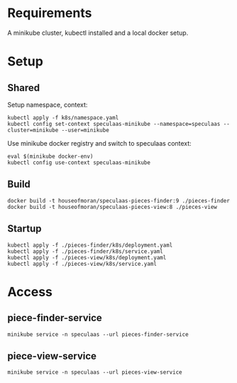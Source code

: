 # Requirements

A minikube cluster, kubectl installed and a local docker setup.

# Setup

## Shared

Setup namespace, context:

    kubectl apply -f k8s/namespace.yaml
    kubectl config set-context speculaas-minikube --namespace=speculaas --cluster=minikube --user=minikube

Use minikube docker registry and switch to speculaas context:

    eval $(minikube docker-env)
    kubectl config use-context speculaas-minikube

## Build

    docker build -t houseofmoran/speculaas-pieces-finder:9 ./pieces-finder
    docker build -t houseofmoran/speculaas-pieces-view:8 ./pieces-view
    
## Startup

    kubectl apply -f ./pieces-finder/k8s/deployment.yaml
    kubectl apply -f ./pieces-finder/k8s/service.yaml
    kubectl apply -f ./pieces-view/k8s/deployment.yaml
    kubectl apply -f ./pieces-view/k8s/service.yaml

# Access

## piece-finder-service

    minikube service -n speculaas --url pieces-finder-service

## piece-view-service

    minikube service -n speculaas --url pieces-view-service
